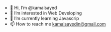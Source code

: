 - 👋 Hi, I’m @kamalsayed
- 👀 I’m interested in Web Developing
- 🌱 I’m currently learning Javascrip
- 📫 How to reach me kamalsayedin@gmail.com

<!---
kamalsayed/kamalsayed is a ✨ special ✨ repository because its `README.md` (this file) appears on your GitHub profile.
You can click the Preview link to take a look at your changes.
--->
